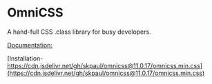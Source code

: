# OmniCSS
A hand-full CSS .class library for busy developers.

[Documentation:](https://skpaul.github.io/omnicss/)

[Installation- https://cdn.jsdelivr.net/gh/skpaul/omnicss@11.0.17/omnicss.min.css](https://cdn.jsdelivr.net/gh/skpaul/omnicss@11.0.17/omnicss.min.css)
